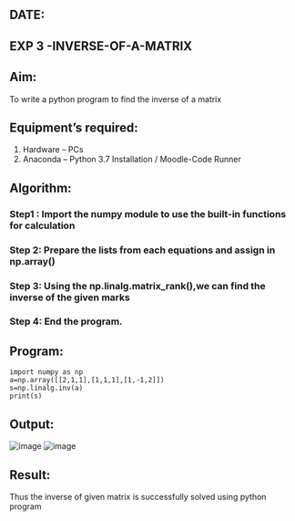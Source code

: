 ## DATE:
## EXP 3 -INVERSE-OF-A-MATRIX
## Aim:
To write a python program to find the inverse of a matrix
## Equipment’s required:
1. 	Hardware – PCs
2. 	Anaconda – Python 3.7 Installation / Moodle-Code Runner
## Algorithm:
### Step1 : Import the numpy module to use the built-in functions for calculation
### Step 2:  Prepare the lists from each equations and assign in np.array()
### Step 3: Using the np.linalg.matrix_rank(),we can find the inverse of the given marks
### Step 4:  End the program.

## Program:
```
import numpy as np
a=np.array([[2,1,1],[1,1,1],[1,-1,2]])
s=np.linalg.inv(a)
print(s)
```
## Output:
![image](https://github.com/user-attachments/assets/596e2c43-b42a-4c5e-a40c-3e37a6f778e7)
![image](https://github.com/user-attachments/assets/1654e4c3-ed65-425d-95d0-38e29c736158)

## Result:
Thus the inverse of given matrix is successfully solved using python program

